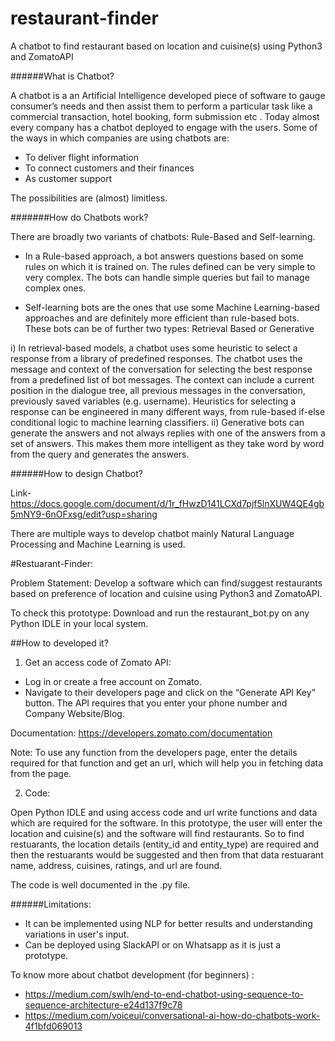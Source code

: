 # restaurant-finder
A chatbot to find restaurant based on location and cuisine(s) using Python3 and ZomatoAPI


######What is Chatbot?

A chatbot is a an Artificial Intelligence developed piece of software to gauge consumer’s needs and then assist them to perform a particular task like a commercial transaction, hotel booking, form submission etc . Today almost every company has a chatbot deployed to engage with the users. Some of the ways in which companies are using chatbots are:

- To deliver flight information
- To connect customers and their finances
- As customer support

The possibilities are (almost) limitless.


#######How do Chatbots work?

There are broadly two variants of chatbots: Rule-Based and Self-learning.

- In a Rule-based approach, a bot answers questions based on some rules on which it is trained on. The rules defined can be very simple to very complex. The bots can handle simple queries but fail to manage complex ones.

- Self-learning bots are the ones that use some Machine Learning-based approaches and are definitely more efficient than rule-based bots. These bots can be of further two types: Retrieval Based or Generative

i) In retrieval-based models, a chatbot uses some heuristic to select a response from a library of predefined responses. The chatbot uses the message and context of the conversation for selecting the best response from a predefined list of bot messages. The context can include a current position in the dialogue tree, all previous messages in the conversation, previously saved variables (e.g. username). Heuristics for selecting a response can be engineered in many different ways, from rule-based if-else conditional logic to machine learning classifiers.
ii) Generative bots can generate the answers and not always replies with one of the answers from a set of answers. This makes them more intelligent as they take word by word from the query and generates the answers.


######How to design Chatbot?

Link- https://docs.google.com/document/d/1r_fHwzD141LCXd7pjf5lnXUW4QE4gb5mNY9-6nOFxsg/edit?usp=sharing

There are multiple ways to develop chatbot mainly Natural Language Processing and Machine Learning is used. 



#Restuarant-Finder:

Problem Statement: Develop a software which can find/suggest restaurants based on preference of location and cuisine using Python3 and ZomatoAPI.

To check this prototype: Download and run the restaurant_bot.py on any Python IDLE in your local system. 

##How to developed it?

1) Get an access code of Zomato API: 

- Log in or create a free account on Zomato.
- Navigate to their developers page and click on the “Generate API Key” button. The API requires that you enter your phone number and Company Website/Blog.

Documentation: https://developers.zomato.com/documentation

Note: To use any function from the developers page, enter the details required for that function and get an url, which will help you in fetching data from the page. 

2) Code:

Open Python IDLE and using access code and url write functions and data which are required for the software. In this prototype, the user will enter the location and cuisine(s) and the software will find restaurants. So to find restuarants, the location details (entity_id and entity_type) are required and then the restuarants would be suggested and then from that data restuarant name, address, cuisines, ratings, and url are found. 

The code is well documented in the .py file. 


######Limitations:

- It can be implemented using NLP for better results and understanding variations in user's input.
- Can be deployed using SlackAPI or on Whatsapp as it is just a prototype. 


To know more about chatbot development (for beginners) :

- https://medium.com/swlh/end-to-end-chatbot-using-sequence-to-sequence-architecture-e24d137f9c78
- https://medium.com/voiceui/conversational-ai-how-do-chatbots-work-4f1bfd069013



































